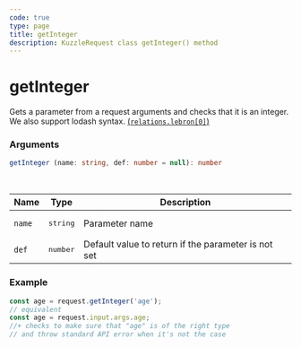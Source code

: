 ```yaml
---
code: true
type: page
title: getInteger
description: KuzzleRequest class getInteger() method
---
```


# getInteger

<SinceBadge version="2.16.9" />

Gets a parameter from a request arguments and checks that it is an integer.
We also support lodash syntax. [(`relations.lebron[0]`)](https://lodash.com/docs/4.17.15#get)

### Arguments

```ts
getInteger (name: string, def: number = null): number
```

</br>

| Name   | Type              | Description    |
|--------|-------------------|----------------|
| `name` | <pre>string</pre> | Parameter name |
| `def` | <pre>number</pre> | Default value to return if the parameter is not set |


### Example

```ts
const age = request.getInteger('age');
// equivalent
const age = request.input.args.age;
//+ checks to make sure that "age" is of the right type
// and throw standard API error when it's not the case
```
